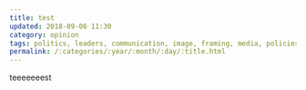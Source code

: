 ```yaml
---
title: test
updated: 2018-09-06 11:30
category: opinion
tags: politics, leaders, communication, image, framing, media, policies
permalink: /:categories/:year/:month/:day/:title.html
---
```


teeeeeeest